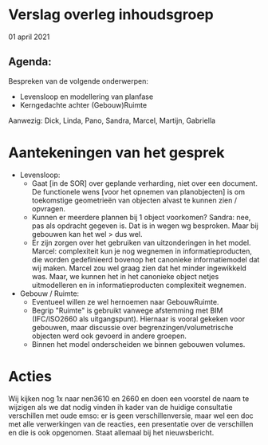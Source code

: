 # Verslag overleg inhoudsgroep
01 april 2021

## Agenda: 
Bespreken van de volgende onderwerpen:
- Levensloop en modellering van planfase
- Kerngedachte achter (Gebouw)Ruimte


Aanwezig: Dick, Linda, Pano, Sandra, Marcel, Martijn, Gabriella

# Aantekeningen van het gesprek
- Levensloop:
	- Gaat [in de SOR] over geplande verharding, niet over een document. De functionele wens [voor het opnemen van planobjecten] is om toekomstige geometrieën van objecten alvast te kunnen zien / opvragen. 
	- Kunnen er meerdere plannen bij 1 object voorkomen? Sandra: nee, pas als opdracht gegeven is. Dat is in wegen wg besproken. Maar bij gebouwen kan het wel > dus wel. 
	- Er zijn zorgen over het gebruiken van uitzonderingen in het model. Marcel: complexiteit kun je nog wegnemen in informatieproducten, die worden gedefinieerd bovenop het canonieke informatiemodel dat wij maken. Marcel zou wel graag zien dat het minder ingewikkeld was. Maar, we kunnen het in het canonieke object netjes uitmodelleren en in informatieproducten complexiteit wegnemen.
- Gebouw / Ruimte:
	- Eventueel willen ze wel hernoemen naar GebouwRuimte. 
	- Begrip "Ruimte" is gebruikt vanwege afstemming met BIM (IFC/ISO2660 als uitgangspunt). Hiernaar is vooral gekeken voor gebouwen, maar discussie over begrenzingen/volumetrische objecten werd ook gevoerd in andere groepen.  
	- Binnen het model onderscheiden we binnen gebouwen volumes.

# Acties
Wij kijken nog 1x naar nen3610 en 2660 en doen een voorstel de naam te wijzigen als we dat nodig vinden ih kader van de huidige consultatie
verschillen met oude emso: er is geen verschillenversie, maar wel een doc met alle verwerkingen van de reacties, een presentatie over de verschillen en die is ook opgenomen. Staat allemaal bij het nieuwsbericht.
